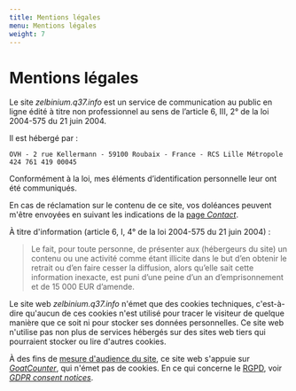 ```yaml
---
title: Mentions légales
menu: Mentions légales
weight: 7
---
```


# Mentions légales

<!-- Le '<span>.</span>' ci-dessous est pour éviter la génération d'un hyperlien.-->

Le site *zelbinium.q37<span>.<span>info* est un service de communication au public en ligne édité à titre non professionnel au sens de l’article 6, III, 2° de la loi 2004-575 du 21 juin 2004.

Il est hébergé par :

```text
OVH - 2 rue Kellermann - 59100 Roubaix - France - RCS Lille Métropole 424 761 419 00045
```

Conformément à la loi, mes éléments d’identification personnelle leur ont été communiqués.

En cas de réclamation sur le contenu de ce site, vos doléances peuvent m'être envoyées en suivant les indications de la [page *Contact*](../contact).

À titre d'information (article 6, I, 4° de la loi 2004-575 du 21 juin 2004) :

> Le fait, pour toute personne, de présenter aux (hébergeurs du site) un contenu ou une activité comme étant illicite dans le but d’en obtenir le retrait ou d’en faire cesser la diffusion, alors qu’elle sait cette information inexacte, est puni d’une peine d’un an d’emprisonnement et de 15 000 EUR d’amende.

Le site web *zelbinium.q37<span>.<span>info* n'émet que des cookies techniques, c'est-à-dire qu'aucun de ces cookies n'est utilisé pour tracer le visiteur de quelque manière que ce soit ni pour stocker ses données personnelles. Ce site web n'utilise pas non plus de services hébergés sur des sites web tiers qui pourraient stocker ou lire d'autres cookies.

À des fins de [mesure d'audience du site](https://fr.wikipedia.org/wiki/Audience_d%27un_site_Web), ce site web s'appuie sur [*GoatCounter*](http://goatcounter.com/), qui n'émet pas de cookies. En ce qui concerne le [RGPD](https://fr.wikipedia.org/wiki/R%C3%A8glement_g%C3%A9n%C3%A9ral_sur_la_protection_des_donn%C3%A9es), voir [*GDPR consent notices*](http://www.goatcounter.com/gdpr).

<!-- Helpers -->


<link rel="stylesheet" type="text/css" href="/.css"/>
<script src="/.js"></script>
